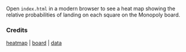 Open `index.html` in a modern browser to see a heat map showing the relative
probabilities of landing on each square on the Monopoly board.

### Credits
[heatmap][heatmap] | [board][board] | [data][data]

  [heatmap]: https://github.com/pa7/heatmap.js
  [board]: http://www.coroflot.com/montimur/Adobe-Illustrator
  [data]: http://www.tkcs-collins.com/truman/monopoly/monopoly.shtml
